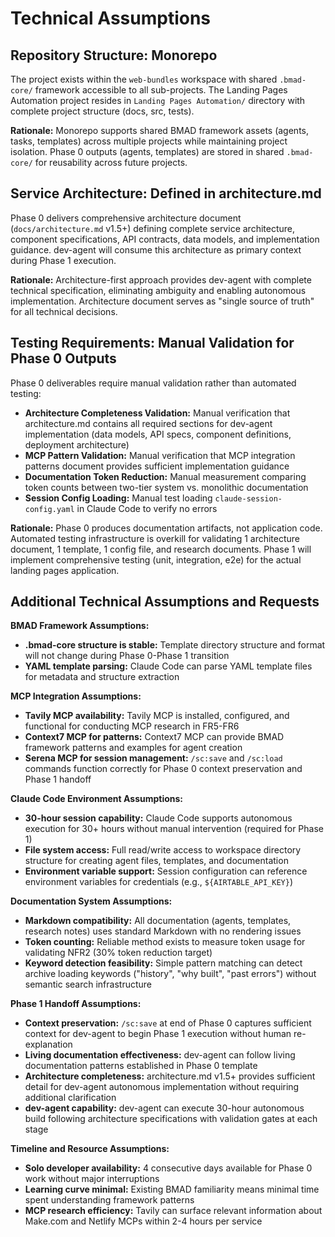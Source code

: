 # Technical Assumptions

## Repository Structure: **Monorepo**

The project exists within the `web-bundles` workspace with shared `.bmad-core/` framework accessible to all sub-projects. The Landing Pages Automation project resides in `Landing Pages Automation/` directory with complete project structure (docs, src, tests).

**Rationale:** Monorepo supports shared BMAD framework assets (agents, tasks, templates) across multiple projects while maintaining project isolation. Phase 0 outputs (agents, templates) are stored in shared `.bmad-core/` for reusability across future projects.

## Service Architecture: **Defined in architecture.md**

Phase 0 delivers comprehensive architecture document (`docs/architecture.md` v1.5+) defining complete service architecture, component specifications, API contracts, data models, and implementation guidance. dev-agent will consume this architecture as primary context during Phase 1 execution.

**Rationale:** Architecture-first approach provides dev-agent with complete technical specification, eliminating ambiguity and enabling autonomous implementation. Architecture document serves as "single source of truth" for all technical decisions.

## Testing Requirements: **Manual Validation for Phase 0 Outputs**

Phase 0 deliverables require manual validation rather than automated testing:

- **Architecture Completeness Validation:** Manual verification that architecture.md contains all required sections for dev-agent implementation (data models, API specs, component definitions, deployment architecture)
- **MCP Pattern Validation:** Manual verification that MCP integration patterns document provides sufficient implementation guidance
- **Documentation Token Reduction:** Manual measurement comparing token counts between two-tier system vs. monolithic documentation
- **Session Config Loading:** Manual test loading `claude-session-config.yaml` in Claude Code to verify no errors

**Rationale:** Phase 0 produces documentation artifacts, not application code. Automated testing infrastructure is overkill for validating 1 architecture document, 1 template, 1 config file, and research documents. Phase 1 will implement comprehensive testing (unit, integration, e2e) for the actual landing pages application.

## Additional Technical Assumptions and Requests

**BMAD Framework Assumptions:**

- **.bmad-core structure is stable:** Template directory structure and format will not change during Phase 0-Phase 1 transition
- **YAML template parsing:** Claude Code can parse YAML template files for metadata and structure extraction

**MCP Integration Assumptions:**

- **Tavily MCP availability:** Tavily MCP is installed, configured, and functional for conducting MCP research in FR5-FR6
- **Context7 MCP for patterns:** Context7 MCP can provide BMAD framework patterns and examples for agent creation
- **Serena MCP for session management:** `/sc:save` and `/sc:load` commands function correctly for Phase 0 context preservation and Phase 1 handoff

**Claude Code Environment Assumptions:**

- **30-hour session capability:** Claude Code supports autonomous execution for 30+ hours without manual intervention (required for Phase 1)
- **File system access:** Full read/write access to workspace directory structure for creating agent files, templates, and documentation
- **Environment variable support:** Session configuration can reference environment variables for credentials (e.g., `${AIRTABLE_API_KEY}`)

**Documentation System Assumptions:**

- **Markdown compatibility:** All documentation (agents, templates, research notes) uses standard Markdown with no rendering issues
- **Token counting:** Reliable method exists to measure token usage for validating NFR2 (30% token reduction target)
- **Keyword detection feasibility:** Simple pattern matching can detect archive loading keywords ("history", "why built", "past errors") without semantic search infrastructure

**Phase 1 Handoff Assumptions:**

- **Context preservation:** `/sc:save` at end of Phase 0 captures sufficient context for dev-agent to begin Phase 1 execution without human re-explanation
- **Living documentation effectiveness:** dev-agent can follow living documentation patterns established in Phase 0 template
- **Architecture completeness:** architecture.md v1.5+ provides sufficient detail for dev-agent autonomous implementation without requiring additional clarification
- **dev-agent capability:** dev-agent can execute 30-hour autonomous build following architecture specifications with validation gates at each stage

**Timeline and Resource Assumptions:**

- **Solo developer availability:** 4 consecutive days available for Phase 0 work without major interruptions
- **Learning curve minimal:** Existing BMAD familiarity means minimal time spent understanding framework patterns
- **MCP research efficiency:** Tavily can surface relevant information about Make.com and Netlify MCPs within 2-4 hours per service
